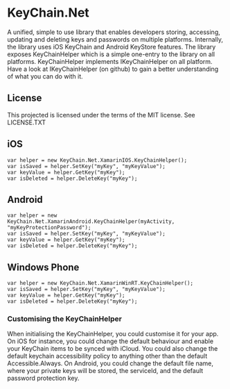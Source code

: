 # KeyChain.Net

A unified, simple to use library that enables developers storing, accessing, updating and deleting keys and passwords on multiple platforms. Internally, the library uses iOS KeyChain and Android KeyStore features. 
The library exposes KeyChainHelper which is a simple one-entry to the library on all platforms. KeyChainHelper implements IKeyChainHelper on all platform. Have a look at IKeyChainHelper (on github) to gain a better understanding of what you can do with it. 


## License
This projected is licensed under the terms of the MIT license.
See LICENSE.TXT


## iOS
    var helper = new KeyChain.Net.XamarinIOS.KeyChainHelper();
	var isSaved = helper.SetKey("myKey", "myKeyValue");
	var keyValue = helper.GetKey("myKey");
	var isDeleted = helper.DeleteKey("myKey");

## Android
    var helper = new KeyChain.Net.XamarinAndroid.KeyChainHelper(myActivity, "myKeyProtectionPassword");
	var isSaved = helper.SetKey("myKey", "myKeyValue");
	var keyValue = helper.GetKey("myKey");
	var isDeleted = helper.DeleteKey("myKey");
	
## Windows Phone
    var helper = new KeyChain.Net.XamarinWinRT.KeyChainHelper();
	var isSaved = helper.SetKey("myKey", "myKeyValue");
	var keyValue = helper.GetKey("myKey");
	var isDeleted = helper.DeleteKey("myKey");


### Customising the KeyChainHelper 
When initialising the KeyChainHelper, you could customise it for your app. On iOS for instance, you could change the default behaviour and enable your KeyChain items to be synced with iCloud. You could also change the default keychain accessibility policy to anything other than the default Accessible.Always. 
On Android, you could change the default file name, where your private keys will be stored, the serviceId, and the default password protection key. 
